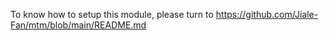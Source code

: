 To know how to setup this module, please turn to https://github.com/Jiale-Fan/mtm/blob/main/README.md
